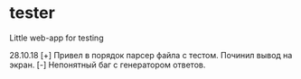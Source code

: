 # tester
Little web-app for testing 

28.10.18
[+] Привел в порядок парсер файла с тестом. Починил вывод на экран.
[-] Непонятный баг с генератором ответов.      